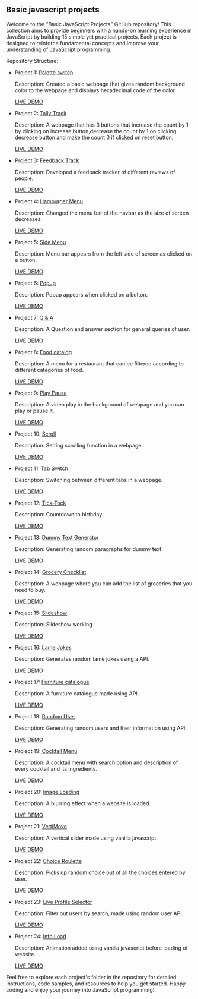 ## Basic javascript projects

Welcome to the "Basic JavaScript Projects" GitHub repository! This collection aims to provide beginners with a hands-on learning experience in JavaScript by building 15 simple yet practical projects. Each project is designed to reinforce fundamental concepts and improve your understanding of JavaScript programming.

Repository Structure:

- Project 1: [Palette switch](/01-palette-switch/)

  Description: Created a basic webpage that gives random background color to the webpage and displays hexadecimal code of the color.

  [LIVE DEMO](https://palette-switch-ib.netlify.app)

- Project 2: [Tally Track](/02-tally-track/)

  Description: A webpage that has 3 buttons that increase the count by 1 by clicking on increase button,decrease the count by 1 on clicking decrease button and make the count 0 if clicked on reset button.

  [LIVE DEMO](https://tally-track-ib.netlify.app)

- Project 3: [Feedback Track](/03-feedback-track/)

  Description: Developed a feedback tracker of different reviews of people.

  [LIVE DEMO](https://feedback-track-ib.netlify.app)

- Project 4: [Hamburger Menu](/04-hamburger-menu/)

  Description: Changed the menu bar of the navbar as the size of screen decreases.

  [LIVE DEMO](https://hamburger-menu-ib.netlify.app)

- Project 5: [Side Menu](/05-side-menu/)

  Description: Menu bar appears from the left side of screen as clicked on a button.

  [LIVE DEMO](https://side-menu-ib.netlify.app)

- Project 6: [Popup](/06-popup/)

  Description: Popup appears when clicked on a button.

  [LIVE DEMO](https://popup-ib.netlify.app/)

- Project 7: [Q & A](/07-q%26a/)

  Description: A Question and answer section for general queries of user.

  [LIVE DEMO](https://q-n-a-ib.netlify.app/)

- Project 8: [Food catalog](/08-food-catalog/)

  Description: A menu for a restaurant that can be filtered according to different categories of food.

  [LIVE DEMO](https://food-ctalog-ib.netlify.app/)

- Project 9: [Play Pause](/09-play-pause/)

  Description: A video play in the background of webpage and you can play or pause it.

  [LIVE DEMO](https://play-pause-ib.netlify.app/)

- Project 10: [Scroll](/10-scroll/)

  Description: Setting scrolling function in a webpage.

  [LIVE DEMO](https://scroll-ib.netlify.app/)

- Project 11: [Tab Switch](/11-tab-switch/)

  Description: Switching between different tabs in a webpage.

  [LIVE DEMO](https://tab-switch-ib.netlify.app/)

- Project 12: [Tick-Tock](/12-tick-tock/)

  Description: Countdown to birthday.

  [LIVE DEMO](https://tick-tock-ib.netlify.app/)

- Project 13: [Dummy Text Generator](/13-dummy-text-generator/)

  Description: Generating random paragraphs for dummy text.

  [LIVE DEMO](https://dummy-text-generator-ib.netlify.app/)

- Project 14: [Grocery Checklist](/14-grocery-checklist/)

  Description: A webpage where you can add the list of groceries that you need to buy.

  [LIVE DEMO](https://grocery-checklist-ib.netlify.app/)

- Project 15: [Slideshow](/15-slideshow/)

  Description: Slideshow working

  [LIVE DEMO](https://slideshow-ib.netlify.app/)

- Project 16: [Lame Jokes](/16-lame-jokes/)

  Description: Generates random lame jokes using a API.

  [LIVE DEMO](https://lame-jokes-ib.netlify.app/)

- Project 17: [Furniture catalogue](/17-furniture-catalogue/)

  Description: A furniture catalogue made using API.

  [LIVE DEMO](https://furniture-catalogue-ib.netlify.app/)

- Project 18: [Random User](/18-random-user/)

  Description: Generating random users and their information using API.

  [LIVE DEMO](https://random-user-ib.netlify.app/)

- Project 19: [Cocktail Menu](/19-cocktail-menu/)

  Description: A cocktail menu with search option and description of every cocktail and its ingredients.

  [LIVE DEMO](https://cocktail-menu-ib.netlify.app/)

- Project 20: [Image Loading](/20-image-loading/)

  Description: A blurring effect when a website is loaded.

  [LIVE DEMO](https://image-loading-ib.netlify.app/)

- Project 21: [VertiMove](/21-verti-move/)

  Description: A vertical slider made using vanilla javascript.

  [LIVE DEMO](https://vertimove-ib.netlify.app/)

- Project 22: [Choice Roulette](/22-choice-roulette/)

  Description: Picks up random choice out of all the choices entered by user.

  [LIVE DEMO](https://choice-roulette-ib.netlify.app/)

- Project 23: [Live Profile Selector](/23-live-profile-selector/)

  Description: Filter out users by search, made using random user API.

  [LIVE DEMO](https://live-profile-selector-ib.netlify.app/)

- Project 24: [Info Load](/24-info-load/)

  Description: Animation added using vanilla javascript before loading of website.

  [LIVE DEMO](https://info-load-ib.netlify.app//)

Feel free to explore each project's folder in the repository for detailed instructions, code samples, and resources to help you get started. Happy coding and enjoy your journey into JavaScript programming!
